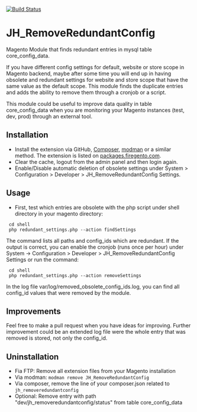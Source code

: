 [![Build Status](https://travis-ci.org/jhoelzl/JH_RemoveRedundantConfig.svg?branch=master)](https://travis-ci.org/jhoelzl/JH_RemoveRedundantConfig)
# JH_RemoveRedundantConfig
Magento Module that finds redundant entries in mysql table core_config_data.


If you have different config settings for default, website or store scope in Magento backend, maybe after some time you will end up in having obsolete and redundant settings for website and store scope that have the same value as the default scope. This module finds the duplicate entries and adds the ability to remove them through a cronjob or a script.

This module could be useful to improve data quality in table core_config_data when you are monitoring your Magento instances (test, dev, prod) through an external tool.

## Installation
* Install the extension via GitHub, [Composer](https://getcomposer.org/), [modman](https://github.com/colinmollenhour/modman) or a similar method. The extension is listed on 
[packages.firegento.com](http://packages.firegento.com). 
* Clear the cache, logout from the admin panel and then login again.
* Enable/Disable automatic deletion of obsolete settings under System > Configuration > Developer > JH_RemoveRedundantConfig Settings.

## Usage
* First, test which entries are obsolete with the php script under shell directory in your magento directory:
```
 cd shell 
 php redundant_settings.php --action findSettings
```
The command lists all paths and config_ids which are redundant. If the output is correct, you can enable the cronjob (runs once per hour) under System -> Configuration > Developer > JH_RemoveRedundantConfig Settings or run the command:
```
 cd shell 
 php redundant_settings.php --action removeSettings
```
In the log file var/log/removed_obsolete_config_ids.log, you can find all config_id values that were removed by the module.

## Improvements 
Feel free to make a pull request when you have ideas for improving. Further improvement could be an extended log file were the whole entry that was removed is stored, not only the config_id.

## Uninstallation
 
 * Fia FTP: Remove all extension files from your Magento installation
 * Via modman: `modman remove JH_RemoveRedundantConfig`
 * Via composer, remove the line of your composer.json related to `jh_removeredundantconfig`
 * Optional: Remove entry with path "dev/jh_removeredundantconfig/status" from table core_config_data


